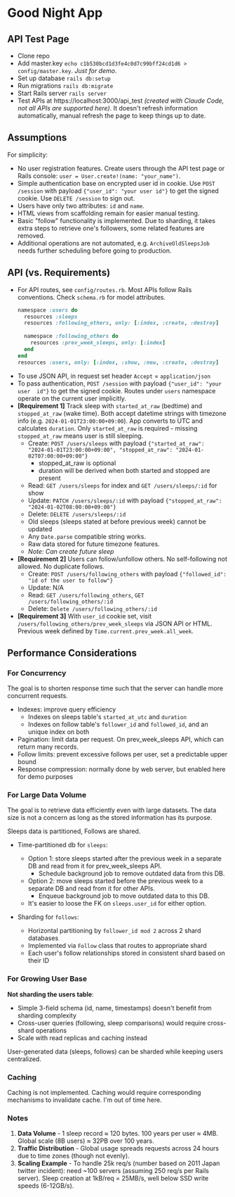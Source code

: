 # Good Night App

## API Test Page

- Clone repo
- Add master.key `echo c1b530bcd1d3fe4c0d7c99bff24cd1d6 > config/master.key`.
  *Just for demo*.
- Set up database `rails db:setup`
- Run migrations `rails db:migrate`
- Start Rails server `rails server`
- Test APIs at https://localhost:3000/api_test _(created with Claude Code,
  not all APIs are supported here)_. It doesn't refresh information
  automatically, manual refresh the page to keep things up to date.

## Assumptions

For simplicity:

- No user registration features. Create users through the API test page
  or Rails console: `user = User.create!(name: "your_name")`.
- Simple authentication base on encrypted user id in cookie. Use
  `POST /session` with payload `{"user_id": "your user id"}` to get the signed
  cookie. Use `DELETE /session` to sign out.
- Users have only two attributes: `id` and `name`.
- HTML views from scaffolding remain for easier manual testing.
- Basic "follow" functionality is implemented. Due to sharding, it takes extra
  steps to retrieve one's followers, some related features are removed.
- Additional operations are not automated, e.g. `ArchiveOldSleepsJob` needs
  further scheduling before going to production.

## API (vs. Requirements)

- For API routes, see `config/routes.rb`. Most APIs follow Rails conventions.
  Check `schema.rb` for model attributes.
  ```ruby
  namespace :users do
    resources :sleeps
    resources :following_others, only: [:index, :create, :destroy]
    
    namespace :following_others do
      resources :prev_week_sleeps, only: [:index]
    end
  end
  resources :users, only: [:index, :show, :new, :create, :destroy]
  ```
- To use JSON API, in request set header `Accept` = `application/json`
- To pass authentication, `POST /session` with payload `{"user_id": "your user 
id"}` to get the signed cookie. Routes under `users`
  namespace operate on the current user implicitly.
- **[Requirement 1]** Track sleep with `started_at_raw` (bedtime) and
  `stopped_at_raw` (wake time). Both accept datetime strings with timezone
  info (e.g. `2024-01-01T23:00:00+09:00`). App converts to UTC and calculates
  `duration`. Only `started_at_raw` is required - missing `stopped_at_raw` means
  user is still sleeping.
    - Create: `POST /users/sleeps` with payload `{"started_at_raw": 
    "2024-01-01T23:00:00+09:00", "stopped_at_raw": "2024-01-02T07:00:00+09:00"}`
        - stopped_at_raw is optional
        - duration will be derived when both started and stopped are present
    - Read: `GET /users/sleeps` for index and `GET /users/sleeps/:id` for show
    - Update: `PATCH /users/sleeps/:id` with payload
      `{"stopped_at_raw": "2024-01-02T08:00:00+09:00"}`
    - Delete: `DELETE /users/sleeps/:id`
    - Old sleeps (sleeps stated at before previous week) cannot be updated
    - Any `Date.parse` compatible string works.
    - Raw data stored for future timezone features.
    - _Note: Can create future sleep_
- **[Requirement 2]** Users can follow/unfollow others. No self-following not
  allowed. No duplicate follows.
    - Create: `POST /users/following_others` with payload
      `{"followed_id": "id of the user to follow"}`
    - Update: N/A
    - Read: `GET /users/following_others`, `GET /users/following_others/:id`
    - Delete: `Delete /users/following_others/:id`
- **[Requirement 3]** With `user_id` cookie set, visit
  `/users/following_others/prev_week_sleeps` via JSON API or HTML. Previous week
  defined by `Time.current.prev_week.all_week`.

## Performance Considerations

### For Concurrency

The goal is to shorten response time such that the server can handle more
concurrent requests.

- Indexes: improve query efficiency
    - Indexes on sleeps table's `started_at_utc` and `duration`
    - Indexes on follow table's `follower_id` and `followed_id`, and an unique
      index on both
- Pagination: limit data per request. On prev_week_sleeps API, which can
  return many records.
- Follow limits: prevent excessive follows per user, set a predictable upper
  bound
- Response compression: normally done by web server, but enabled here for demo
  purposes

### For Large Data Volume

The goal is to retrieve data efficiently even with large datasets. The data
size is not a concern as long as the stored information has its purpose.

Sleeps data is partitioned, Follows are shared.

- Time-partitioned db for `sleeps`:
    - Option 1: store sleeps started after the previous week in a
      separate DB and read from it for prev_week_sleeps API.
        - Schedule background job to remove outdated data from this DB.
    - Option 2: move sleeps started before the previous week to a
      separate DB and read from it for other APIs.
        - Enqueue background job to move outdated data to this DB.
    - It's easier to loose the FK on `sleeps.user_id` for either option.

- Sharding for `follows`:
    - Horizontal partitioning by `follower_id mod 2` across 2 shard databases
    - Implemented via `Follow` class that routes to appropriate shard
    - Each user's follow relationships stored in consistent shard based on their
      ID

### For Growing User Base

**Not sharding the users table**:

- Simple 3-field schema (id, name, timestamps) doesn't benefit from sharding
  complexity
- Cross-user queries (following, sleep comparisons) would require
  cross-shard operations
- Scale with read replicas and caching instead

User-generated data (sleeps, follows) can be sharded while keeping users
centralized.

### Caching

Caching is not implemented. Caching would require corresponding mechanisms to
invalidate cache. I'm out of time here.

### Notes

1. **Data Volume** - 1 sleep record ≈ 120 bytes. 100 years per user ≈ 4MB.
   Global scale (8B users) ≈ 32PB over 100 years.
2. **Traffic Distribution** - Global usage spreads requests across 24 hours due
   to time zones (though not evenly).
3. **Scaling Example** - To handle 25k req/s (number based on 2011 Japan
   twitter incident): need ~100 servers (assuming 250 req/s per Rails server).
   Sleep creation at 1kB/req = 25MB/s, well below SSD write speeds (6-12GB/s).
